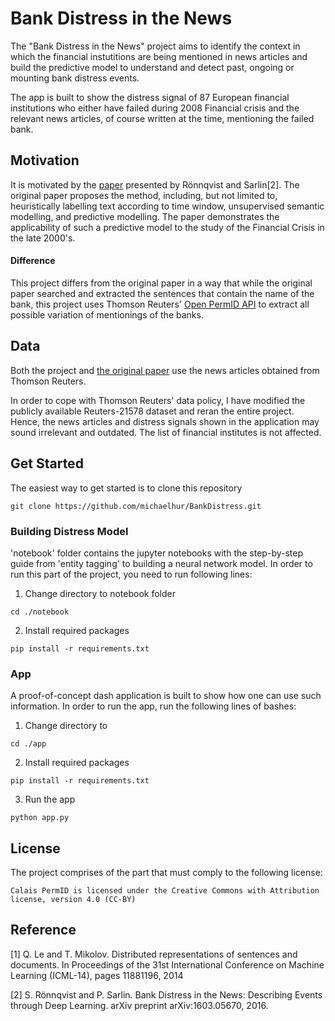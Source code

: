 # Bank Distress in the News

The "Bank Distress in the News" project aims to identify the context in which the financial instutitions are being mentioned in news articles and build the predictive model to understand and detect past, ongoing or mounting bank distress events.

The app is built to show the distress signal of 87 European financial institutions who either have failed during 2008 Financial crisis and the relevant news articles, of course written at the time, mentioning the failed bank.

## Motivation

It is motivated by the [paper](https://arxiv.org/abs/1603.05670) presented by R&ouml;nnqvist and Sarlin[2]. The original paper proposes the method, including, but not limited to, heuristically labelling text according to time window, unsupervised semantic modelling, and predictive modelling. The paper demonstrates the applicability of such a predictive model to the study of the Financial Crisis in the late 2000's. 

#### Difference

This project differs from the original paper in a way that while the original paper searched and extracted the sentences that contain the name of the bank, this project uses Thomson Reuters' [Open PermID API](https://permid.org/) to extract all possible variation of mentionings of the banks.

## Data

Both the project and [the original paper](https://arxiv.org/abs/1603.05670) use the news articles obtained from Thomson Reuters.

In order to cope with Thomson Reuters' data policy, I have modified the publicly available Reuters-21578 dataset and reran the entire project. Hence, the news articles and distress signals shown in the application may sound irrelevant and outdated. The list of financial institutes is not affected.


## Get Started

The easiest way to get started is to clone this repository
```
git clone https://github.com/michaelhur/BankDistress.git
```

### Building Distress Model

'notebook' folder contains the jupyter notebooks with the step-by-step guide from 'entity tagging' to building a neural network model. <!--[Wiki Page](https://github.com/michaelhur/BankDistress/wiki) also contains this guide.--> In order to run this part of the project, you need to run following lines:

1. Change directory to notebook folder
```
cd ./notebook
```
2. Install required packages
```
pip install -r requirements.txt
```

### App

A proof-of-concept dash application is built to show how one can use such information. In order to run the app, run the following lines of bashes:

1. Change directory to 
```
cd ./app
```
2. Install required packages
```
pip install -r requirements.txt
```
3. Run the app
```
python app.py
```

## License

The project comprises of the part that must comply to the following license:
```
Calais PermID is licensed under the Creative Commons with Attribution license, version 4.0 (CC-BY)
```

## Reference

[1] Q. Le and T. Mikolov. Distributed representations of sentences and documents. In Proceedings of the 31st International Conference on Machine Learning (ICML-14), pages 11881196, 2014

[2] S. R&ouml;nnqvist and P. Sarlin. Bank Distress in the News: Describing Events through Deep Learning. arXiv preprint arXiv:1603.05670, 2016.
